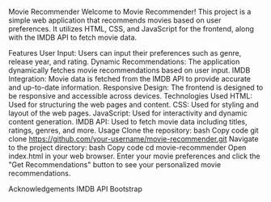 
Movie Recommender
Welcome to Movie Recommender! This project is a simple web application that recommends movies based on user preferences. It utilizes HTML, CSS, and JavaScript for the frontend, along with the IMDB API to fetch movie data.

Features
User Input: Users can input their preferences such as genre, release year, and rating.
Dynamic Recommendations: The application dynamically fetches movie recommendations based on user input.
IMDB Integration: Movie data is fetched from the IMDB API to provide accurate and up-to-date information.
Responsive Design: The frontend is designed to be responsive and accessible across devices.
Technologies Used
HTML: Used for structuring the web pages and content.
CSS: Used for styling and layout of the web pages.
JavaScript: Used for interactivity and dynamic content generation.
IMDB API: Used to fetch movie data including titles, ratings, genres, and more.
Usage
Clone the repository:
bash
Copy code
git clone https://github.com/your-username/movie-recommender.git
Navigate to the project directory:
bash
Copy code
cd movie-recommender
Open index.html in your web browser.
Enter your movie preferences and click the "Get Recommendations" button to see your personalized movie recommendations.

Acknowledgements
IMDB API
Bootstrap
